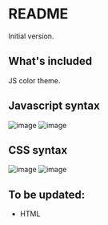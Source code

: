 # README

Initial  version.

## What's included
JS color theme.

## Javascript syntax
![image](https://user-images.githubusercontent.com/8372070/93467152-a78a0780-f8ed-11ea-9a19-2f8ad997168e.png)
![image](https://user-images.githubusercontent.com/8372070/93467360-f20b8400-f8ed-11ea-98c7-ffb985408a87.png)

## CSS syntax
![image](https://user-images.githubusercontent.com/8372070/93467451-0b143500-f8ee-11ea-8938-d1850cb1a42a.png)
![image](https://user-images.githubusercontent.com/8372070/93467501-18c9ba80-f8ee-11ea-8ccc-0a45e44ff18f.png)


## To be updated:
- HTML

